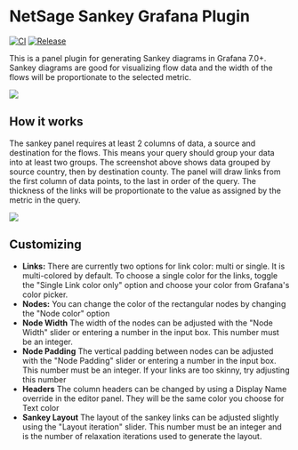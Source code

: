 # NetSage Sankey Grafana Plugin

[![CI](https://github.com/netsage-project/netsage-sankey-panel/actions/workflows/ci.yml/badge.svg)](https://github.com/netsage-project/netsage-sankey-panel/actions/workflows/ci.yml)
[![Release](https://github.com/netsage-project/netsage-sankey-panel/actions/workflows/release.yml/badge.svg)](https://github.com/netsage-project/netsage-sankey-panel/actions/workflows/release.yml)

This is a panel plugin for generating Sankey diagrams in Grafana 7.0+.  Sankey diagrams are good for visualizing flow data and the width of the flows will be proportionate to the selected metric.

![](https://github.com/netsage-project/netsage-sankey-panel/blob/master/src/img/sankey2.png?raw=true)

## How it works
The sankey panel requires at least 2 columns of data, a source and destination for the flows. This means your query should group your data into at least two groups.  The screenshot above shows data grouped by source country, then by destination county.
The panel will draw links from the first column of data points, to the last in order of the query.  The thickness of the links will be proportionate to the value as assigned by the metric in the query.

![](https://github.com/netsage-project/netsage-sankey-panel/blob/master/src/img/sankey3.png?raw=true)

## Customizing
- **Links:** There are currently two options for link color: multi or single.  It is multi-colored by default.  To choose a single color for the links, toggle the "Single Link color only" option and choose your color from Grafana's color picker.
- **Nodes:** You can change the color of the rectangular nodes by changing the "Node color" option
- **Node Width** The width of the nodes can be adjusted with the "Node Width" slider or entering a number in the input box.  This number must be an integer.
- **Node Padding** The vertical padding between nodes can be adjusted with the "Node Padding" slider or entering a number in the input box.  This number must be an integer.  If your links are too skinny, try adjusting this number
- **Headers** The column headers can be changed by using a Display Name override in the editor panel.  They will be the same color you choose for Text color
- **Sankey Layout** The layout of the sankey links can be adjusted slightly using the "Layout iteration" slider. This number must be an integer and is the number of relaxation iterations used to generate the layout.


